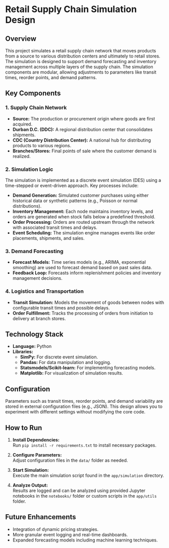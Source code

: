# Retail Supply Chain Simulation Design

## Overview

This project simulates a retail supply chain network that moves products from a source to various distribution centers and ultimately to retail stores. The simulation is designed to support demand forecasting and inventory management across multiple layers of the supply chain. The simulation components are modular, allowing adjustments to parameters like transit times, reorder points, and demand patterns.

## Key Components

### 1. Supply Chain Network

- **Source:** The production or procurement origin where goods are first acquired.
- **Durban D.C. (DDC):** A regional distribution center that consolidates shipments.
- **CDC (Country Distribution Center):** A national hub for distributing products to various regions.
- **Branches/Stores:** Final points of sale where the customer demand is realized.

### 2. Simulation Logic

The simulation is implemented as a discrete event simulation (DES) using a time-stepped or event-driven approach. Key processes include:

- **Demand Generation:** Simulated customer purchases using either historical data or synthetic patterns (e.g., Poisson or normal distributions).
- **Inventory Management:** Each node maintains inventory levels, and orders are generated when stock falls below a predefined threshold.
- **Order Processing:** Orders are routed upstream through the network with associated transit times and delays.
- **Event Scheduling:** The simulation engine manages events like order placements, shipments, and sales.

### 3. Demand Forecasting

- **Forecast Models:** Time series models (e.g., ARIMA, exponential smoothing) are used to forecast demand based on past sales data.
- **Feedback Loop:** Forecasts inform replenishment policies and inventory management decisions.

### 4. Logistics and Transportation

- **Transit Simulation:** Models the movement of goods between nodes with configurable transit times and possible delays.
- **Order Fulfillment:** Tracks the processing of orders from initiation to delivery at branch stores.

## Technology Stack

- **Language:** Python
- **Libraries:**
  - **SimPy:** For discrete event simulation.
  - **Pandas:** For data manipulation and logging.
  - **Statsmodels/Scikit-learn:** For implementing forecasting models.
  - **Matplotlib:** For visualization of simulation results.

## Configuration

Parameters such as transit times, reorder points, and demand variability are stored in external configuration files (e.g., JSON). This design allows you to experiment with different settings without modifying the core code.

## How to Run

1. **Install Dependencies:**  
   Run `pip install -r requirements.txt` to install necessary packages.

2. **Configure Parameters:**  
   Adjust configuration files in the `data/` folder as needed.

3. **Start Simulation:**  
   Execute the main simulation script found in the `app/simulation` directory.

4. **Analyze Output:**  
   Results are logged and can be analyzed using provided Jupyter notebooks in the `notebooks/` folder or custom scripts in the `app/utils` folder.

## Future Enhancements

- Integration of dynamic pricing strategies.
- More granular event logging and real-time dashboards.
- Expanded forecasting models including machine learning techniques.
